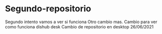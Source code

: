 # Segundo-repositorio
Segundo intento 
vamos a ver si funciona 
Otro cambio mas.
Cambio para ver como funciona dishub desk
Cambio de repositorio en desktop 26/06/2021
